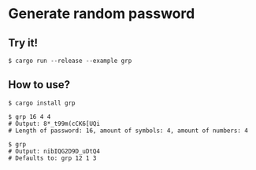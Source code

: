 # Generate random password




## Try it!
```shell script
$ cargo run --release --example grp
```



## How to use?

```shell script
$ cargo install grp

$ grp 16 4 4 
# Output: 8*_t99m(cCK6[UQi
# Length of password: 16, amount of symbols: 4, amount of numbers: 4

$ grp
# Output: nibIQG2D9D_uDtQ4
# Defaults to: grp 12 1 3
```








